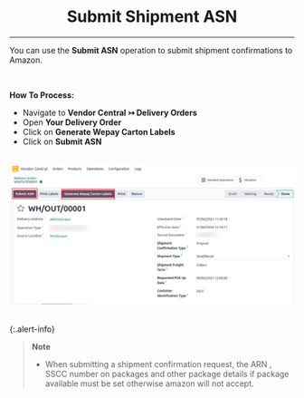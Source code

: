 <h1 align="center"><strong>  Submit Shipment ASN </strong></h1>

<hr>

You can use the **Submit ASN** operation to submit shipment confirmations to Amazon.

<br/>

**How To Process:**

* Navigate to **Vendor Central ↣ Delivery Orders**
* Open **Your Delivery Order**
* Click on **Generate Wepay Carton Labels**
* Click on **Submit ASN**

<br/>

<div align="center">
  <img src="./images/VC-18.png" alt="">
</div>

<br/>

{:.alert-info}
>
> **Note**
> 
> * When submitting a shipment confirmation request, the ARN , SSCC number on packages and other package details if package available must be set otherwise amazon will not accept.

